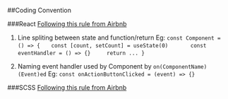 ##Coding Convention

###React
[Following this rule from Airbnb](https://github.com/airbnb/javascript/tree/master/react)
1. Line spliting between state and function/return
Eg: 
`const Component = () => {`
`   const [count, setCount] = useState(0)`
`   `
`   const eventHandler = () => {}`
` `
`   return ... }`

2. Naming event handler used by Component by `on(ComponentName)(Event)ed`
Eg:  `const onActionButtonClicked = (event) => {}`

###SCSS
[Following this rule from Airbnb](https://github.com/airbnb/css/blob/master/README.md)